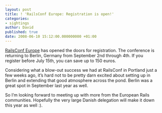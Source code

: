 ```yaml
---
layout: post
title: ! 'RailsConf Europe: Registration is open!'
categories:
- sightings
author: David
published: true
date: 2008-06-10 15:12:00.000000000 +01:00
---
```

<p><a href="http://www.railsconfeurope.com/">RailsConf Europe</a> has opened the doors for registration. The conference is returning to Berlin, Germany from September 2nd through 4th. If you register before July 15th, you can save up to 150 euros.</p>
<p>Considering what a blow-out success we had at RailsConf in Portland just a few weeks ago, it&#8217;s hard not to be pretty darn excited about setting up in Berlin and extending that good atmosphere across the pond. Berlin was a great spot in September last year as well.</p>
<p>So I&#8217;m looking forward to meeting up with more from the European Rails communities. Hopefully the very large Danish delegation will make it down this year as well :).</p>